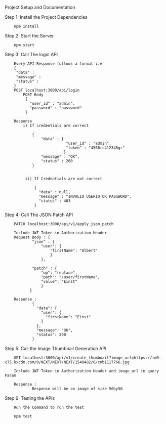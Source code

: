 Project Setup and Documentation

Step 1: Install the Project Dependencies

        npm install
        
Step 2: Start the Server

        npm start
        
Step 3: Call The login API

        Every API Response follows a format i.e
        {
         "data" : 
         "message" : 
         "status" : 
        }
        POST localhost:3000/api/login
            POST Body
             {
               "user_id" : "admin",
               "password" : "password"
             }
             
        Response
            i) If credentials are correct
            
                {
                    "data" : {
                               "user_id" : "admin",
                               "token" : "4566rc412345gr"
                              }
                    "message" : "OK",
                    "status" : 200
                }
             
             
             ii) If Credentials are not correct
             
                 {
                   "data" : null,
                   "message" : "INVALID USERID OR PASSWORD",
                   "status" : 403
                 }
        

Step 4: Call The JSON Patch API

        PATCH localhost:3000/api/v1/apply_json_patch
        
        Include JWT Token in Authorization Header 
        Request Body : {
               	"json" : {
               		"user": {
               			"firstName": "Albert"
               			}
               		},
               	
               	"patch" : {
               		"op": "replace", 
               		"path": "/user/firstName", 
               		"value": "Einst"
               		}
               }
               
        Response : 
                {
                  "data": {
                    "user": {
                      "firstName": "Einst"
                    }
                  },
                  "message": "OK",
                  "status": 200
                }
                
Step 5: Call the Image Thumbnail Generation API

        GET localhost:3000/api/v1/create_thumbnail?image_url=https://im0-c75.kxcdn.com/0/NEXT/NEXT/NEXT/1548482/0/cnb1117766.jpg
        
        Include JWT Token in Authorization Header and image_url in query Param
        
        Response : 
                Response will be an image of size 50by50
                
                
Step 6: Testing the APIs


        Run the Command to run the test
        
        npm test
        
        